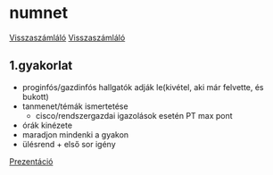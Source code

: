 # numnet

[Visszaszámláló](http://www.inf.u-szeged.hu/~gmark/music/)
<a href='http://www.inf.u-szeged.hu/~gmark/music/'>Visszaszámláló</a>

## 1.gyakorlat

- proginfós/gazdinfós hallgatók adják le(kivétel, aki már felvette, és bukott)
- tanmenet/témák ismertetése
  - cisco/rendszergazdai igazolások esetén PT max pont
- órák kinézete
- maradjon mindenki a gyakon
- ülésrend + első sor igény

[Prezentáció](./resources/01.pptx)
